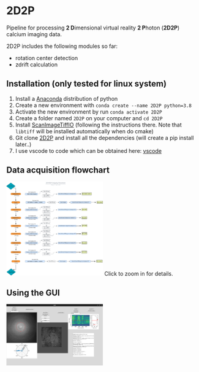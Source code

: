 # 2D2P
Pipeline for processing **2 D**imensional virtual reality **2 P**hoton (**2D2P**) calcium imaging data.

2D2P includes the following modules so far:
- rotation center detection
- zdrift calculation

## Installation (only tested for linux system)
1. Install a [Anaconda](https://www.anaconda.com/download#linux) distribution of python
2. Create a new environment with `conda create --name 2D2P python=3.8`
3. Activate the new environment by run `conda activate 2D2P`
4. Create a folder named `2D2P` on your computer and `cd 2D2P`
5. Install [ScanImageTiffIO](https://github.com/rhayman/ScanImageTiffIO) (following the instructions there. Note that `libtiff` will be installed automatically when do cmake)
6. Git clone [2D2P](https://github.com/ZilongJi/2D2P) and install all the dependencies (will create a pip install later..)
7. I use vscode to code which can be obtained here: [vscode](https://code.visualstudio.com/docs/setup/linux)

## Data acquisition flowchart
<img src="https://github.com/ZilongJi/2D2P/blob/main/Figures/2DVR2P%20Flowchart.png" width=50% height=50%>
Click to zoom in for details. 

## Using the GUI
<img src="https://github.com/ZilongJi/2D2P/blob/main/Figures/2D2PAPP.png" width=50% height=50%>

 
